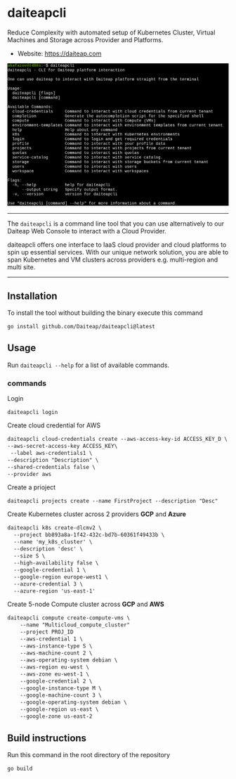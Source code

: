 # daiteapcli

Reduce Complexity with automated setup of Kubernetes Cluster, Virtual Machines and Storage across Provider and Platforms.

- Website: https://daiteap.com

![](assets/img/screenshot.png)

----

The `daiteapcli` is a command line tool that you can use alternatively to our Daiteap Web Console to interact with a Cloud Provider.

daiteapcli offers one interface to IaaS cloud provider and cloud platforms to spin up essential services. With our unique network solution, you are able to span Kubernetes and VM clusters across providers e.g. multi-region and multi site.

----

## Installation

To install the tool without building the binary execute this command

```
go install github.com/Daiteap/daiteapcli@latest
```

## Usage

Run `daiteapcli --help` for a list of available commands.

### commands
Login
```shell
daiteapcli login
```

Create cloud credential for AWS
```shell
daiteapcli cloud-credentials create --aws-access-key-id ACCESS_KEY_D \
--aws-secret-access-key ACCESS_KEY\
 --label aws-credentials1 \
--description "Description" \
--shared-credentials false \
--provider aws
```

Create a prioject
```shell
daiteapcli projects create --name FirstProject --description "Desc"
```

Create Kubernetes cluster across 2 providers **GCP** and **Azure**
```shell
daiteapcli k8s create-dlcmv2 \ 
  --project bb893a8a-1f42-432c-bd7b-60361f49433b \
  --name 'my_k8s_cluster' \
  --description 'desc' \
  --size S \
  --high-availability false \
  --google-credential 1 \
  --google-region europe-west1 \
  --azure-credential 3 \ 
  --azure-region 'us-east-1'
```

Create 5-node Compute cluster across **GCP** and **AWS**
```shell
daiteapcli compute create-compute-vms \
    --name "Multicloud_compute_cluster"
    --project PROJ_ID
    --aws-credential 1 \
    --aws-instance-type S \
    --aws-machine-count 2 \
    --aws-operating-system debian \
    --aws-region eu-west \
    --aws-zone eu-west-1 \
    --google-credential 2 \
    --google-instance-type M \
    --google-machine-count 3 \
    --google-operating-system debian \
    --google-region us-east \
    --google-zone us-east-2

```

## Build instructions

Run this command in the root directory of the repository

```
go build
```

